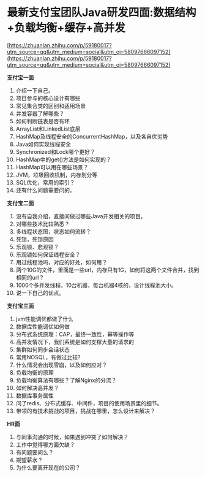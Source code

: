 # 最新支付宝团队Java研发四面:数据结构+负载均衡+缓存+高并发

[https://zhuanlan.zhihu.com/p/59180017?utm_source=qq&utm_medium=social&utm_oi=58097666097152](https://zhuanlan.zhihu.com/p/59180017?utm_source=qq&utm_medium=social&utm_oi=58097666097152)

**支付宝一面**

1. 介绍一下自己。
2. 项目参与的核心设计有哪些
3. 常见集合类的区别和适用场景
4. 并发容器了解哪些？
5. 如何判断链表是否有环
6. ArrayList和LinkedList底层
7. HashMap及线程安全的ConcurrentHashMap，以及各自优劣势
8. Java如何实现线程安全
9. Synchronized和Lock哪个更好？
10. HashMap中的get()方法是如何实现的？
11. HashMap可以用在哪些场景？
12. JVM，垃圾回收机制，内存划分等
13. SQL优化，常用的索引？
14. 还有什么问题需要问的。

**支付宝二面**

1. 没有自我介绍，直接问做过哪些Java开发相关的项目。
2. 对哪些技术比较熟悉？
3. 多线程状态图，状态如何流转？
4. 死锁，死锁原因
5. 乐观锁、悲观锁？
6. 乐观锁如何保证线程安全？
7. 用过线程池吗，对应的好处，如何用？
8. 两个10G的文件，里面是一些url，内存只有1G，如何将这两个文件合并，找到相同的url？
9. 1000个多并发线程，10台机器，每台机器4核的，设计线程池大小。
10. 说一下自己的优点。

**支付宝三面**

1. jvm性能调优都做了什么
2. 数据库性能调优如何做
3. 分布式系统原理：CAP，最终一致性，幂等操作等
4. 高并发情况下，我们系统是如何支撑大量的请求的
5. 集群如何同步会话状态
6. 常用NOSQL，有做过比较?
7. 什么情况会出现雪崩，以及如何应对？
8. 负载均衡的原理
9. 负载均衡算法有哪些？了解Nginx的分流？
10. 如何解决高并发？
11. 数据库事务属性
12. 问了redis、分布式缓存、中间件，项目的使用场景里的细节。
13. 带领的有技术挑战的项目，挑战在哪里，怎么设计来解决？

**HR面**

1. 与同事沟通的时候，如果遇到冲突了如何解决？
2. 工作中觉得哪方面欠缺？
3. 有问题要问么？
4. 期望薪水？
5. 为什么要离开现在的公司？
